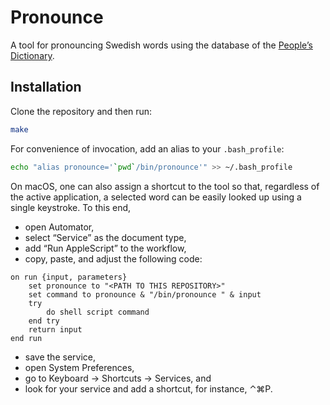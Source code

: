 # Pronounce

A tool for pronouncing Swedish words using the database of the [People’s
Dictionary][folkets].

## Installation

Clone the repository and then run:

```bash
make
```

For convenience of invocation, add an alias to your `.bash_profile`:

```bash
echo "alias pronounce='`pwd`/bin/pronounce'" >> ~/.bash_profile
```

On macOS, one can also assign a shortcut to the tool so that, regardless of the
active application, a selected word can be easily looked up using a single
keystroke. To this end,

* open Automator,
* select “Service” as the document type,
* add “Run AppleScript” to the workflow,
* copy, paste, and adjust the following code:

```applescript
on run {input, parameters}
	set pronounce to "<PATH TO THIS REPOSITORY>"
	set command to pronounce & "/bin/pronounce " & input
	try
		do shell script command
	end try
	return input
end run
```

* save the service,
* open System Preferences,
* go to Keyboard → Shortcuts → Services, and
* look for your service and add a shortcut, for instance, ⌃⌘P.

[folkets]: http://folkets-lexikon.csc.kth.se/folkets/folkets.html
